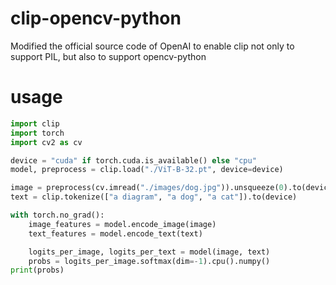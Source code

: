 # clip-opencv-python
Modified the official source code of OpenAI to enable clip not only to support PIL, but also to support opencv-python

# usage
```python
import clip
import torch
import cv2 as cv

device = "cuda" if torch.cuda.is_available() else "cpu"
model, preprocess = clip.load("./ViT-B-32.pt", device=device)

image = preprocess(cv.imread("./images/dog.jpg")).unsqueeze(0).to(device) 
text = clip.tokenize(["a diagram", "a dog", "a cat"]).to(device)

with torch.no_grad():
    image_features = model.encode_image(image)
    text_features = model.encode_text(text)

    logits_per_image, logits_per_text = model(image, text)
    probs = logits_per_image.softmax(dim=-1).cpu().numpy()
print(probs)
```
